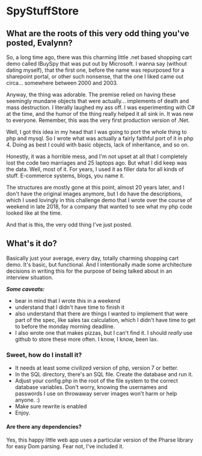 # SpyStuffStore

## What are the roots of this very odd thing you've posted, Evalynn?
So, a long time ago, there was this charming little .net based shopping cart demo called IBuySpy that was put out by Microsoft. I wanna say (without dating myself), that the first one, before the name was repurposed for a sharepoint portal, or other such nonsense, that the one I liked came out circa... somewhere between 2000 and 2003. 

Anyway, the thing was adorable. The premise relied on having these seemingly mundane objects that were actually... implements of death and mass destruction. I literally laughed my ass off. I was experimenting with C# at the time, and the humor of the thing really helped it all sink in. It was new to everyone. Remember, this was the very first production version of .Net.

Well, I got this idea in my head that I was going to port the whole thing to php and mysql. So I wrote what was actually a fairly faithful port of it in php 4. Doing as best I could with basic objects, lack of inheritance, and so on. 

Honestly, it was a horrible mess, and I'm not upset at all that I completely lost the code two marriages and 25 laptops ago. But what I did keep was the data. Well, most of it. For years, I used it as filler data for all kinds of stuff. E-commerce systems, blogs, you name it. 

The structures are mostly gone at this point, almost 20 years later, and I don't have the original images anymore, but I do have the descriptions, which I used lovingly in this challenge demo that I wrote over the course of weekend in late 2018, for a company that wanted to see what my php code looked like at the time.

And that is this, the very odd thing I've just posted.

## What's it do?

Basically just your average, every day, totally charming shopping cart demo. It's basic, but functional. And I intentionally made some architecture decisions in writing this for the purpose of being talked about in an interview situation. 

***Some caveats:***
* bear in mind that I wrote this in a weekend
* understand that I didn't have time to finish it
* also understand that there are things I wanted to implement that were part of the spec, like sales tax calculation, which I didn't have time to get to before the monday morning deadline.
* I also wrote one that makes pizzas, but I can't find it. I should *really* use github to store these more often. I know, I know, been lax.

### Sweet, how do I install it?
* It needs at least some civilized version of php, version 7 or better. 
* In the SQL directory, there's an SQL file. Create the database and run it.
* Adjust your config.php in the root of the file system to the correct database variables. Don't worry, knowing the usernames and passwords I use on throwaway server images won't harm or help anyone. :)
* Make sure rewrite is enabled
* Enjoy.

#### Are there any dependencies?
Yes, this happy little web app uses a particular version of the Pharse library for easy Dom parsing. Fear not, I've included it.